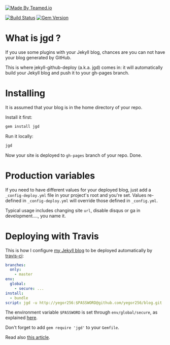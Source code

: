 [![Made By Teamed.io](http://img.teamed.io/btn.svg)](http://www.teamed.io)

[![Build Status](https://travis-ci.org/yegor256/jekyll-github-deploy.svg)](https://travis-ci.org/yegor256/jekyll-github-deploy)
[![Gem Version](https://badge.fury.io/rb/jgd.svg)](http://badge.fury.io/rb/jgd)

# What is jgd ?

If you use some plugins with your Jekyll blog, chances are you can not
have your blog generated by GitHub.

This is where jekyll-github-deploy (a.k.a. jgd) comes in: it will
automatically build your Jekyll blog and push it to your gh-pages
branch.

# Installing

It is assumed that your blog is in the home directory of your repo.

Install it first:

```bash
gem install jgd
```

Run it locally:

```bash
jgd
```

Now your site is deployed to `gh-pages` branch of your repo. Done.

# Production variables

If you need to have different values for your deployed blog, just add a
`_config-deploy.yml` file in your project's root and you're set. Values
re-defined in `_config-deploy.yml` will override those defined in
`_config.yml`.

Typical usage includes changing site `url`, disable disqus or ga in
development...., you name it.

# Deploying with Travis

This is how I configure [my Jekyll blog](https://github.com/yegor256/blog)
to be deployed automatically by [travis-ci](http://www.travis-ci.org):

```yaml
branches:
  only:
    - master
env:
  global:
    - secure: ...
install:
  - bundle
script: jgd -u http://yegor256:$PASSWORD@github.com/yegor256/blog.git
```

The environment variable `$PASSWORD` is set through
`env/global/secure`, as explained
[here](http://docs.travis-ci.com/user/encryption-keys/).

Don't forget to add `gem require 'jgd'` to your `Gemfile`.

Read also [this article](http://www.yegor256.com/2014/06/22/jekyll-github-deploy.html).
